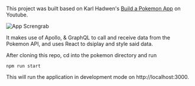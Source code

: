 This project was built based on Karl Hadwen's [Build a Pokemon App](https://www.youtube.com/watch?v=yKFoAF7J0mc) on Youtube.

![App Screngrab](https://imgur.com/0YGnomD.png)

It makes use of Apollo, & GraphQL to call and receive data from the Pokemon API, and uses React to dsiplay and style said data.

After cloning this repo, cd into the pokemon directory and run 

 `npm run start`

This will run the application in development mode on http://localhost:3000.